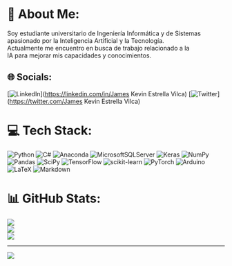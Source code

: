 # 💫 About Me:
Soy estudiante universitario de Ingeniería Informática y de Sistemas <br>apasionado por la Inteligencia Artificial y la Tecnología.<br>Actualmente me encuentro en busca de trabajo relacionado a la <br>IA para mejorar mis capacidades y conocimientos.


## 🌐 Socials:
[![LinkedIn](https://img.shields.io/badge/LinkedIn-%230077B5.svg?logo=linkedin&logoColor=white)](https://linkedin.com/in/James Kevin Estrella Vilca) [![Twitter](https://img.shields.io/badge/Twitter-%231DA1F2.svg?logo=Twitter&logoColor=white)](https://twitter.com/James Kevin Estrella Vilca) 

# 💻 Tech Stack:
![Python](https://img.shields.io/badge/python-3670A0?style=for-the-badge&logo=python&logoColor=ffdd54) ![C#](https://img.shields.io/badge/c%23-%23239120.svg?style=for-the-badge&logo=c-sharp&logoColor=white) ![Anaconda](https://img.shields.io/badge/Anaconda-%2344A833.svg?style=for-the-badge&logo=anaconda&logoColor=white) ![MicrosoftSQLServer](https://img.shields.io/badge/Microsoft%20SQL%20Sever-CC2927?style=for-the-badge&logo=microsoft%20sql%20server&logoColor=white) ![Keras](https://img.shields.io/badge/Keras-%23D00000.svg?style=for-the-badge&logo=Keras&logoColor=white) ![NumPy](https://img.shields.io/badge/numpy-%23013243.svg?style=for-the-badge&logo=numpy&logoColor=white) ![Pandas](https://img.shields.io/badge/pandas-%23150458.svg?style=for-the-badge&logo=pandas&logoColor=white) ![SciPy](https://img.shields.io/badge/SciPy-%230C55A5.svg?style=for-the-badge&logo=scipy&logoColor=%white) ![TensorFlow](https://img.shields.io/badge/TensorFlow-%23FF6F00.svg?style=for-the-badge&logo=TensorFlow&logoColor=white) ![scikit-learn](https://img.shields.io/badge/scikit--learn-%23F7931E.svg?style=for-the-badge&logo=scikit-learn&logoColor=white) ![PyTorch](https://img.shields.io/badge/PyTorch-%23EE4C2C.svg?style=for-the-badge&logo=PyTorch&logoColor=white) ![Arduino](https://img.shields.io/badge/-Arduino-00979D?style=for-the-badge&logo=Arduino&logoColor=white) ![LaTeX](https://img.shields.io/badge/latex-%23008080.svg?style=for-the-badge&logo=latex&logoColor=white) ![Markdown](https://img.shields.io/badge/markdown-%23000000.svg?style=for-the-badge&logo=markdown&logoColor=white)
# 📊 GitHub Stats:
![](https://github-readme-stats.vercel.app/api?username=JamesKevinStar&theme=dark&hide_border=false&include_all_commits=true&count_private=false)<br/>
![](https://github-readme-streak-stats.herokuapp.com/?user=JamesKevinStar&theme=dark&hide_border=false)<br/>
![](https://github-readme-stats.vercel.app/api/top-langs/?username=JamesKevinStar&theme=dark&hide_border=false&include_all_commits=true&count_private=false&layout=compact)

---
[![](https://visitcount.itsvg.in/api?id=JamesKevinStar&icon=0&color=0)](https://visitcount.itsvg.in)

<!-- Proudly created with GPRM ( https://gprm.itsvg.in ) -->
